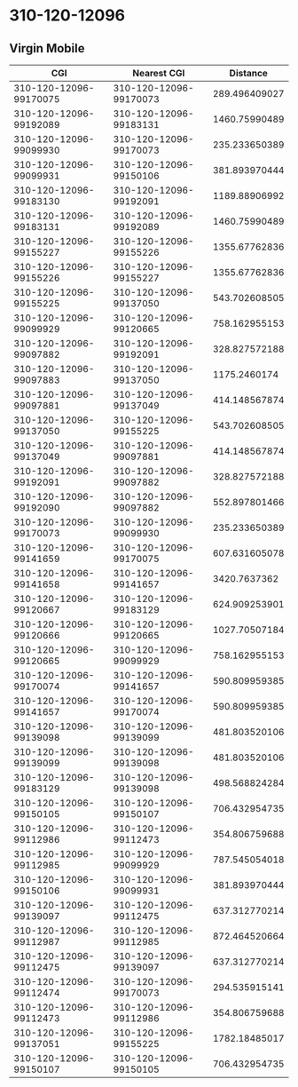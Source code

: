 # 310-120-12096
## Virgin Mobile


| CGI | Nearest CGI | Distance |
|-----|-------------|----------|
| 310-120-12096-99170075 | 310-120-12096-99170073 | 289.496409027 |
| 310-120-12096-99192089 | 310-120-12096-99183131 | 1460.75990489 |
| 310-120-12096-99099930 | 310-120-12096-99170073 | 235.233650389 |
| 310-120-12096-99099931 | 310-120-12096-99150106 | 381.893970444 |
| 310-120-12096-99183130 | 310-120-12096-99192091 | 1189.88906992 |
| 310-120-12096-99183131 | 310-120-12096-99192089 | 1460.75990489 |
| 310-120-12096-99155227 | 310-120-12096-99155226 | 1355.67762836 |
| 310-120-12096-99155226 | 310-120-12096-99155227 | 1355.67762836 |
| 310-120-12096-99155225 | 310-120-12096-99137050 | 543.702608505 |
| 310-120-12096-99099929 | 310-120-12096-99120665 | 758.162955153 |
| 310-120-12096-99097882 | 310-120-12096-99192091 | 328.827572188 |
| 310-120-12096-99097883 | 310-120-12096-99137050 | 1175.2460174 |
| 310-120-12096-99097881 | 310-120-12096-99137049 | 414.148567874 |
| 310-120-12096-99137050 | 310-120-12096-99155225 | 543.702608505 |
| 310-120-12096-99137049 | 310-120-12096-99097881 | 414.148567874 |
| 310-120-12096-99192091 | 310-120-12096-99097882 | 328.827572188 |
| 310-120-12096-99192090 | 310-120-12096-99097882 | 552.897801466 |
| 310-120-12096-99170073 | 310-120-12096-99099930 | 235.233650389 |
| 310-120-12096-99141659 | 310-120-12096-99170075 | 607.631605078 |
| 310-120-12096-99141658 | 310-120-12096-99141657 | 3420.7637362 |
| 310-120-12096-99120667 | 310-120-12096-99183129 | 624.909253901 |
| 310-120-12096-99120666 | 310-120-12096-99120665 | 1027.70507184 |
| 310-120-12096-99120665 | 310-120-12096-99099929 | 758.162955153 |
| 310-120-12096-99170074 | 310-120-12096-99141657 | 590.809959385 |
| 310-120-12096-99141657 | 310-120-12096-99170074 | 590.809959385 |
| 310-120-12096-99139098 | 310-120-12096-99139099 | 481.803520106 |
| 310-120-12096-99139099 | 310-120-12096-99139098 | 481.803520106 |
| 310-120-12096-99183129 | 310-120-12096-99139098 | 498.568824284 |
| 310-120-12096-99150105 | 310-120-12096-99150107 | 706.432954735 |
| 310-120-12096-99112986 | 310-120-12096-99112473 | 354.806759688 |
| 310-120-12096-99112985 | 310-120-12096-99099929 | 787.545054018 |
| 310-120-12096-99150106 | 310-120-12096-99099931 | 381.893970444 |
| 310-120-12096-99139097 | 310-120-12096-99112475 | 637.312770214 |
| 310-120-12096-99112987 | 310-120-12096-99112985 | 872.464520664 |
| 310-120-12096-99112475 | 310-120-12096-99139097 | 637.312770214 |
| 310-120-12096-99112474 | 310-120-12096-99170073 | 294.535915141 |
| 310-120-12096-99112473 | 310-120-12096-99112986 | 354.806759688 |
| 310-120-12096-99137051 | 310-120-12096-99155225 | 1782.18485017 |
| 310-120-12096-99150107 | 310-120-12096-99150105 | 706.432954735 |
